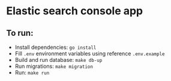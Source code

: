 # Elastic search console app

## To run:
- Install dependencies: `go install`
- Fill `.env` environment variables using reference `.env.example`
- Build and run database: `make db-up`
- Run migrations: `make migration`
- Run: `make run`
